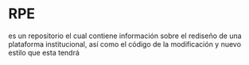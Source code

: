 # RPE
es un repositorio el cual contiene información sobre el rediseño de una plataforma institucional, así como el código de la modificación y nuevo estilo que esta tendrá 
